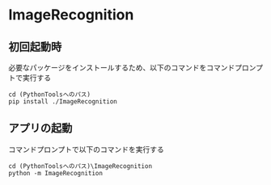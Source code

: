 # ImageRecognition

## 初回起動時
必要なパッケージをインストールするため、以下のコマンドをコマンドプロンプトで実行する
```
cd (PythonToolsへのパス)
pip install ./ImageRecognition
```

## アプリの起動
コマンドプロンプトで以下のコマンドを実行する
```
cd (PythonToolsへのパス)\ImageRecognition
python -m ImageRecognition
```